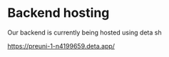 # Backend hosting
Our backend is currently being hosted using deta sh

https://preuni-1-n4199659.deta.app/
